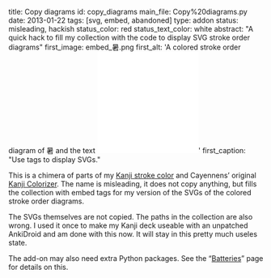 title: Copy diagrams
id: copy_diagrams
main_file: Copy%20diagrams.py
date: 2013-01-22
tags: [svg, embed, abandoned]
type: addon
status: misleading, hackish
status_color: red
status_text_color: white
abstract: "A quick hack to fill my collection with the code to display
SVG stroke order diagrams"
first_image: embed_暑.png
first_alt: 'A colored stroke order diagram of 暑 and the text <embed
width="200" height="200" title="Standard" src="暑.svg"></embed>'
first_caption: "Use <emded> tags to display SVGs."

This is a chimera of parts of my
[Kanji stroke color](Kanji%20stroke%20color.html) and Cayennens’
original
[Kanji Colorizer](https://ankiweb.net/shared/info/1964372878). The
name is misleading, it does not copy anything, but fills the
collection with embed tags for my version of the SVGs of the colored
stroke order diagrams.

The SVGs themselves are not copied. The paths in the collection are
also wrong. I used it once to make my Kanji deck useable with an
unpatched AnkiDroid and am done with this now. It will stay in this
pretty much useles state.

The add-on may also need extra Python packages. See the
“<a href="Batteries.html">Batteries</a>” page for details on
this.
